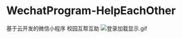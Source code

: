 # WechatProgram-HelpEachOther
基于云开发的微信小程序 校园互帮互助
![登录加载显示.gif](https://i.loli.net/2021/03/31/QMCAEFeB2iVZljX.gif)
